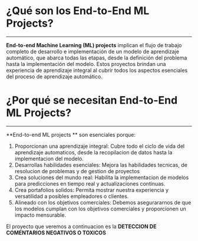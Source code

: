 # ¿Qué son los **End-to-End ML Projects?**
---

**End-to-end Machine Learning (ML) projects** implican el flujo de trabajo completo de desarrollo e implementación de un modelo de aprendizaje automático, que abarca todas las etapas, desde la definición del problema hasta la implementación del modelo. Estos proyectos brindan una experiencia de aprendizaje integral al cubrir todos los aspectos esenciales del proceso de aprendizaje automático.
 
# ¿Por qué se necesitan End-to-End ML Projects?
---
**End-to-end ML projects ** son esenciales porque:

1. Proporcionan una aprendizaje integral: Cubre todo el ciclo de vida del aprendizaje automaticos, desde la recopilacion de datos hasta la implementacion del modelo.
2. Desarrollas habilidades esenciales: Mejora las habilidades tecnicas, de resolucion de problemas y de gestion de proyectos
3. Crea soluciones del mundo real: Habilita la implementacion de modelos para predicciones en tiempo real y actualizaciones continuas.
4. Crea portafolios solidos: Permita mostrar nuestra experiencia y versatilidad a posibles empleadores o clientes.
5. Alineado con los objetivos comerciales: Debemos asegurararnos de que los modelos cumplan con los objetivos comerciales y proporcionen un impacto mensurable.

El proyecto que veremos a continuacion es la **DETECCION DE COMENTARIOS NEGATIVOS O TOXICOS**